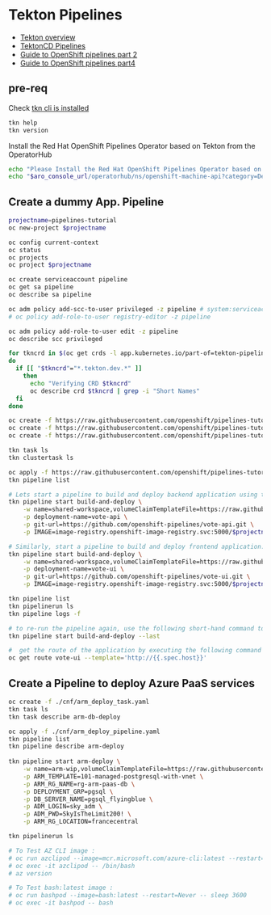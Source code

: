 # Tekton Pipelines

- [Tekton overview](https://tekton.dev/docs/overview)
- [TektonCD Pipelines](https://github.com/tektoncd/pipeline/blob/master/docs/pipelines.md)
- [Guide to OpenShift pipelines part 2](https://www.openshift.com/blog/guide-to-openshift-pipelines-part-2-using-source-2-image-build-in-tekton)
- [Guide to OpenShift pipelines part4](https://www.openshift.com/blog/guide-to-openshift-pipelines-part-4-application-deployment-and-pipeline-orchestration-1)

## pre-req
Check [tkn cli is installed](./tools.md#how-to-install-tekton-cli)

```sh
tkn help
tkn version
```

Install the Red Hat OpenShift Pipelines Operator based on Tekton from the OperatorHub
```sh
echo "Please Install the Red Hat OpenShift Pipelines Operator based on Tekton from the OperatorHub, go to :"
echo "$aro_console_url/operatorhub/ns/openshift-machine-api?category=Developer+Tools&keyword=Tekton"
```

## Create a dummy App. Pipeline

```sh
projectname=pipelines-tutorial
oc new-project $projectname

oc config current-context
oc status
oc projects
oc project $projectname

oc create serviceaccount pipeline
oc get sa pipeline
oc describe sa pipeline

oc adm policy add-scc-to-user privileged -z pipeline # system:serviceaccount:$projectname:pipeline
# oc policy add-role-to-user registry-editor -z pipeline

oc adm policy add-role-to-user edit -z pipeline
oc describe scc privileged

for tkncrd in $(oc get crds -l app.kubernetes.io/part-of=tekton-pipelines -o=custom-columns=:.metadata.name)
do
  if [[ "$tkncrd"="*.tekton.dev.*" ]]
    then
      echo "Verifying CRD $tkncrd"
      oc describe crd $tkncrd | grep -i "Short Names"
  fi
done

oc create -f https://raw.githubusercontent.com/openshift/pipelines-tutorial/master/01_pipeline/01_apply_manifest_task.yaml
oc create -f https://raw.githubusercontent.com/openshift/pipelines-tutorial/master/01_pipeline/02_update_deployment_task.yaml
oc create -f https://raw.githubusercontent.com/openshift/pipelines-tutorial/master/01_pipeline/03_persistent_volume_claim.yaml

tkn task ls
tkn clustertask ls

oc apply -f https://raw.githubusercontent.com/openshift/pipelines-tutorial/master/01_pipeline/04_pipeline.yaml
tkn pipeline list

# Lets start a pipeline to build and deploy backend application using tkn:
tkn pipeline start build-and-deploy \
    -w name=shared-workspace,volumeClaimTemplateFile=https://raw.githubusercontent.com/openshift/pipelines-tutorial/master/01_pipeline/03_persistent_volume_claim.yaml \
    -p deployment-name=vote-api \
    -p git-url=https://github.com/openshift-pipelines/vote-api.git \
    -p IMAGE=image-registry.openshift-image-registry.svc:5000/$projectname/vote-api

# Similarly, start a pipeline to build and deploy frontend application:
tkn pipeline start build-and-deploy \
    -w name=shared-workspace,volumeClaimTemplateFile=https://raw.githubusercontent.com/openshift/pipelines-tutorial/master/01_pipeline/03_persistent_volume_claim.yaml \
    -p deployment-name=vote-ui \
    -p git-url=https://github.com/openshift-pipelines/vote-ui.git \
    -p IMAGE=image-registry.openshift-image-registry.svc:5000/$projectname/vote-ui

tkn pipeline list
tkn pipelinerun ls
tkn pipeline logs -f

# to re-run the pipeline again, use the following short-hand command to rerun the last pipelinerun again that uses the same workspaces, params and sa used in the previous pipeline run:
tkn pipeline start build-and-deploy --last

#  get the route of the application by executing the following command and access the application
oc get route vote-ui --template='http://{{.spec.host}}'

```

## Create a Pipeline to deploy Azure PaaS services


```sh
oc create -f ./cnf/arm_deploy_task.yaml
tkn task ls
tkn task describe arm-db-deploy

oc apply -f ./cnf/arm_deploy_pipeline.yaml
tkn pipeline list
tkn pipeline describe arm-deploy
 
tkn pipeline start arm-deploy \
    -w name=arm-wip,volumeClaimTemplateFile=https://raw.githubusercontent.com/openshift/pipelines-tutorial/master/01_pipeline/03_persistent_volume_claim.yaml \
    -p ARM_TEMPLATE=101-managed-postgresql-with-vnet \
    -p ARM_RG_NAME=rg-arm-paas-db \
    -p DEPLOYMENT_GRP=pgsql \
    -p DB_SERVER_NAME=pgsql_flyingblue \
    -p ADM_LOGIN=sky_adm \
    -p ADM_PWD=SkyIsTheLimit200! \
    -p ARM_RG_LOCATION=francecentral

tkn pipelinerun ls

# To Test AZ CLI image : 
# oc run azclipod --image=mcr.microsoft.com/azure-cli:latest --restart=Never -- sleep 3600
# oc exec -it azclipod -- /bin/bash
# az version

# To Test bash:latest image : 
# oc run bashpod --image=bash:latest --restart=Never -- sleep 3600
# oc exec -it bashpod -- bash

```
